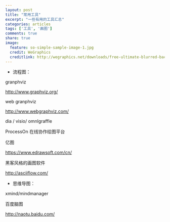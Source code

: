 ```yaml
---
layout: post
title: "常用工具"
excerpt: "一些有用的工具汇总" 
categories: articles
tags: ['工具', '画图']
comments: true
share: true
image:
  feature: so-simple-sample-image-1.jpg
  credit: WeGraphics
  creditlink: http://wegraphics.net/downloads/free-ultimate-blurred-background-pack/
---
```


* 流程图： 

granphviz 

http://www.graphviz.org/

web granphviz

http://www.webgraphviz.com/ 

dia / visio/ omnlgraffle

ProcessOn 在线协作绘图平台

亿图

https://www.edrawsoft.com/cn/ 

黑客风格的画图软件

http://asciiflow.com/


* 思维导图： 

xmind/mindmanager 

百度脑图

http://naotu.baidu.com/

